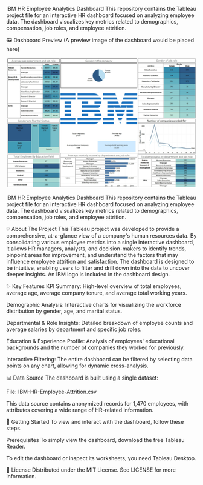 IBM HR Employee Analytics Dashboard
This repository contains the Tableau project file for an interactive HR dashboard focused on analyzing employee data. The dashboard visualizes key metrics related to demographics, compensation, job roles, and employee attrition.

🖼️ Dashboard Preview
(A preview image of the dashboard would be placed here)

![image alt](https://github.com/dineshrk2005/IBM-HR-Analysis/blob/main/IBM%20HR%20Tablaue%20Porject/final%20ouput/Dashboard.jpg?raw=true)

IBM HR Employee Analytics Dashboard
This repository contains the Tableau project file for an interactive HR dashboard focused on analyzing employee data. The dashboard visualizes key metrics related to demographics, compensation, job roles, and employee attrition.

💡 About The Project
This Tableau project was developed to provide a comprehensive, at-a-glance view of a company's human resources data. By consolidating various employee metrics into a single interactive dashboard, it allows HR managers, analysts, and decision-makers to identify trends, pinpoint areas for improvement, and understand the factors that may influence employee attrition and satisfaction. The dashboard is designed to be intuitive, enabling users to filter and drill down into the data to uncover deeper insights. An IBM logo is included in the dashboard design.

✨ Key Features
KPI Summary: High-level overview of total employees, average age, average company tenure, and average total working years.

Demographic Analysis: Interactive charts for visualizing the workforce distribution by gender, age, and marital status.

Departmental & Role Insights: Detailed breakdown of employee counts and average salaries by department and specific job roles.

Education & Experience Profile: Analysis of employees' educational backgrounds and the number of companies they worked for previously.

Interactive Filtering: The entire dashboard can be filtered by selecting data points on any chart, allowing for dynamic cross-analysis.

📊 Data Source
The dashboard is built using a single dataset:


File: IBM-HR-Employee-Attrition.csv 



This data source contains anonymized records for 1,470 employees, with attributes covering a wide range of HR-related information.

🚀 Getting Started
To view and interact with the dashboard, follow these steps.

Prerequisites
To simply view the dashboard, download the free Tableau Reader.

To edit the dashboard or inspect its worksheets, you need Tableau Desktop.

📜 License
Distributed under the MIT License. See LICENSE for more information.
